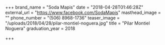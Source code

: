 +++
brand_name = "Soda Mapis"
date = "2018-04-28T01:46:28Z"
external_url = "https://www.facebook.com/SodaMapis"
masthead_image = ""
phone_number = "(506) 8968-1736"
teaser_image = "/uploads/2018/04/28/pilar-montiel-noguera.jpg"
title = "Pilar Montiel Noguera"
graduation_year = 2018

+++
